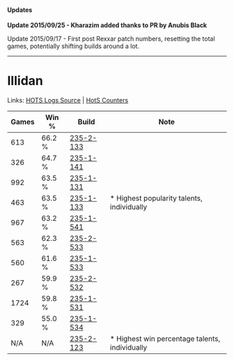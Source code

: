 #### Updates
**Update 2015/09/25 - Kharazim added thanks to PR by Anubis Black**

Update 2015/09/17 - First post Rexxar patch numbers, resetting the total games, potentially shifting builds around a lot.

***

# Illidan

Links: [HOTS Logs Source](https://www.hotslogs.com/Sitewide/HeroDetails?Hero=Illidan) | [HotS Counters](http://hotscounters.com/#/hero/Illidan)

Games  | Win %  | Build     | Note
-----  | -----  | -----     | ----
613    | 66.2 % | [235-2-133](http://www.heroesfire.com/hots/talent-calculator/illidan#l7g5) | 
326    | 64.7 % | [235-1-141](http://www.heroesfire.com/hots/talent-calculator/illidan#l7Qb) | 
992    | 63.5 % | [235-1-131](http://www.heroesfire.com/hots/talent-calculator/illidan#l7QR) | 
463    | 63.5 % | [235-1-133](http://www.heroesfire.com/hots/talent-calculator/illidan#l7QT) | * Highest popularity talents, individually
967    | 63.2 % | [235-1-541](http://www.heroesfire.com/hots/talent-calculator/illidan#l7Wr) | 
563    | 62.3 % | [235-2-533](http://www.heroesfire.com/hots/talent-calculator/illidan#l7mL) | 
560    | 61.6 % | [235-1-533](http://www.heroesfire.com/hots/talent-calculator/illidan#l7Wj) | 
267    | 59.9 % | [235-2-532](http://www.heroesfire.com/hots/talent-calculator/illidan#l7mK) | 
1724   | 59.8 % | [235-1-531](http://www.heroesfire.com/hots/talent-calculator/illidan#l7Wh) | 
329    | 55.0 % | [235-1-534](http://www.heroesfire.com/hots/talent-calculator/illidan#l7Wk) | 
N/A    | N/A    | [235-2-123](http://www.heroesfire.com/hots/talent-calculator/illidan#l7fx) | * Highest win percentage talents, individually
